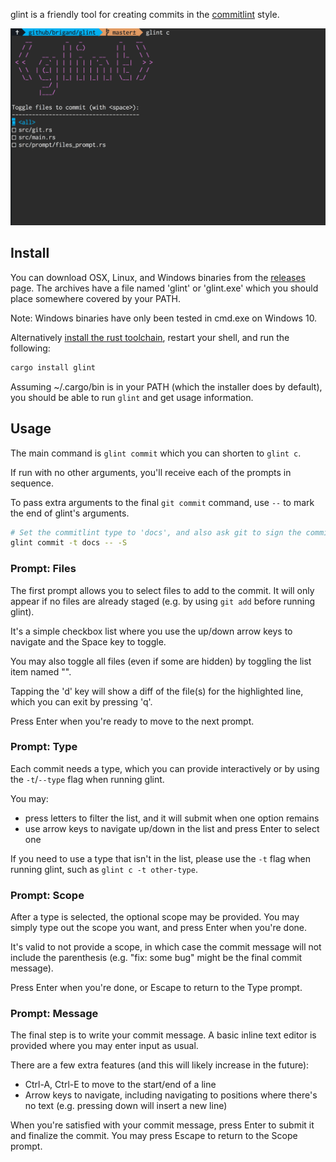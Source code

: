 
glint is a friendly tool for creating commits in the [commitlint] style.


[commitlint]: https://github.com/conventional-changelog/commitlint

![screen recording of usage](./assets/usage.gif)

## Install

You can download OSX, Linux, and Windows binaries from the [releases] page. The archives have a file named 'glint' or 'glint.exe' which
you should place somewhere covered by your PATH.

Note: Windows binaries have only been tested in cmd.exe on Windows 10.

Alternatively [install the rust toolchain][rustup], restart your shell, and run the following:

```sh
cargo install glint
```

Assuming ~/.cargo/bin is in your PATH (which the installer does by default), you should be able to run `glint` and get usage information.

[releases]: https://github.com/brigand/glint/releases
[rustup]: https://rustup.rs/

## Usage

The main command is `glint commit` which you can shorten to `glint c`.

If run with no other arguments, you'll receive each of the prompts in sequence.

To pass extra arguments to the final `git commit` command, use `--` to mark the end of glint's arguments.

```sh
# Set the commitlint type to 'docs', and also ask git to sign the commit
glint commit -t docs -- -S
```

### Prompt: Files

The first prompt allows you to select files to add to the commit. It will only appear if no files are already staged (e.g. by using `git add` before running glint).

It's a simple checkbox list where you use the up/down arrow keys to navigate and the Space key to toggle.

You may also toggle all files (even if some are hidden) by toggling the list item named "<all>".

Tapping the 'd' key will show a diff of the file(s) for the highlighted line, which you can exit by pressing 'q'.

Press Enter when you're ready to move to the next prompt.

### Prompt: Type

Each commit needs a type, which you can provide interactively or by using the `-t`/`--type` flag when running glint.

You may:

- press letters to filter the list, and it will submit when one option remains
- use arrow keys to navigate up/down in the list and press Enter to select one

If you need to use a type that isn't in the list, please use the `-t` flag when running glint, such as `glint c -t other-type`.

### Prompt: Scope

After a type is selected, the optional scope may be provided. You may simply type out the scope you want, and press Enter when you're done.

It's valid to not provide a scope, in which case the commit message will not include the parenthesis (e.g. "fix: some bug" might be the final commit message).

Press Enter when you're done, or Escape to return to the Type prompt.

### Prompt: Message

The final step is to write your commit message. A basic inline text editor is provided where you may enter input as usual.

There are a few extra features (and this will likely increase in the future):

- Ctrl-A, Ctrl-E to move to the start/end of a line
- Arrow keys to navigate, including navigating to positions where there's no text (e.g. pressing down will insert a new line)

When you're satisfied with your commit message, press Enter to submit it and finalize the commit. You may press Escape to return to the Scope prompt.

